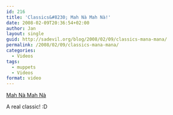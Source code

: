 ```yaml
---
id: 216
title: 'Classics&#8230; Mah Nà Mah Nà!'
date: 2008-02-09T20:36:54+02:00
author: Jan
layout: single
guid: http://sadevil.org/blog/2008/02/09/classics-mana-mana/
permalink: /2008/02/09/classics-mana-mana/
categories:
  - Videos
tags:
  - muppets
  - Videos
format: video
---
```

<a href="http://en.wikipedia.org/wiki/Mah_N%C3%A0_Mah_N%C3%A0" target="_blank">Mah Nà Mah Nà</a>

<center>
</center>

A real classic! :D